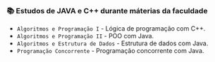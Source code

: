 ### 📚 Estudos de JAVA e C++ durante máterias da faculdade

- `Algoritmos e Programação I` - Lógica de programação com C++.
- `Algoritmos e Programação II` - POO com Java.
- `Algoritmos e Estrutura de Dados` - Estrutura de dados com Java.
- `Programação Concorrente` - Programação concorrente com Java.

